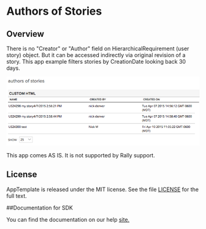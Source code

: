 Authors of Stories
=========================

## Overview
There is no "Creator" or "Author" field on HierarchicalRequirement (user story) object.
But it can be accessed  indirectly via original revision of a story.
This app example filters stories by CreationDate looking back 30 days.

![](pic.png)

This app comes AS IS. It is not supported by Rally support.
## License

AppTemplate is released under the MIT license.  See the file [LICENSE](./LICENSE) for the full text.

##Documentation for SDK

You can find the documentation on our help [site.](https://help.rallydev.com/apps/2.0/doc/)
